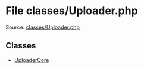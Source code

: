 File classes/Uploader.php
=========

Source: [classes/Uploader.php](https://github.com/PrestaShop/PrestaShop/blob/1.6.0.11/classes/Uploader.php)


Classes
-------

* [UploaderCore](class.UploaderCore.md)

